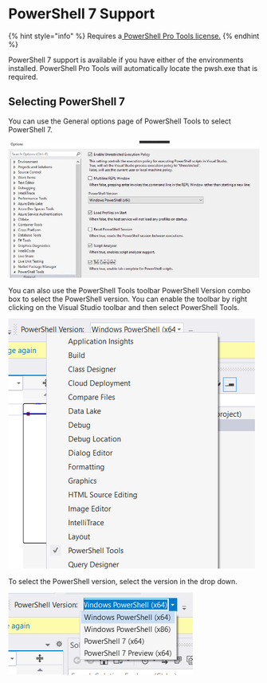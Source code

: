 # PowerShell 7 Support

{% hint style="info" %}
Requires a[ PowerShell Pro Tools license.](https://ironmansoftware.com/pricing/powershell-pro-tools)
{% endhint %}

PowerShell 7 support is available if you have either of the environments installed. PowerShell Pro Tools will automatically locate the pwsh.exe that is required.

## Selecting PowerShell 7

You can use the General options page of PowerShell Tools to select PowerShell 7.

![](<../../.gitbook/assets/image (7) (1) (1).png>)

You can also use the PowerShell Tools toolbar PowerShell Version combo box to select the PowerShell version. You can enable the toolbar by right clicking on the Visual Studio toolbar and then select PowerShell Tools.&#x20;

![](<../../.gitbook/assets/image (45).png>)

To select the PowerShell version, select the version in the drop down.

![](<../../.gitbook/assets/image (46).png>)
